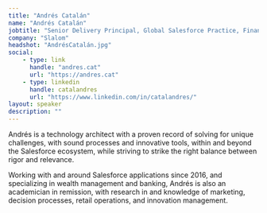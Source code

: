 ```yaml
---
title: "Andrés Catalán"
name: "Andrés Catalán"
jobtitle: "Senior Delivery Principal, Global Salesforce Practice, Financial Services"
company: "Slalom"
headshot: "AndrésCatalán.jpg"
social:
    - type: link
      handle: "andres.cat"
      url: "https://andres.cat"
    - type: linkedin
      handle: catalandres
      url: "https://www.linkedin.com/in/catalandres/"
layout: speaker
description: ""
---
```


Andrés is a technology architect with a proven record of solving for unique challenges, with sound processes and innovative tools, within and beyond the Salesforce ecosystem, while striving to strike the right balance between rigor and relevance.​

Working with and around Salesforce applications since 2016, and specializing in wealth management and banking, Andrés is also an academician in remission, with research in and knowledge of marketing, decision processes, retail operations, and innovation management.
